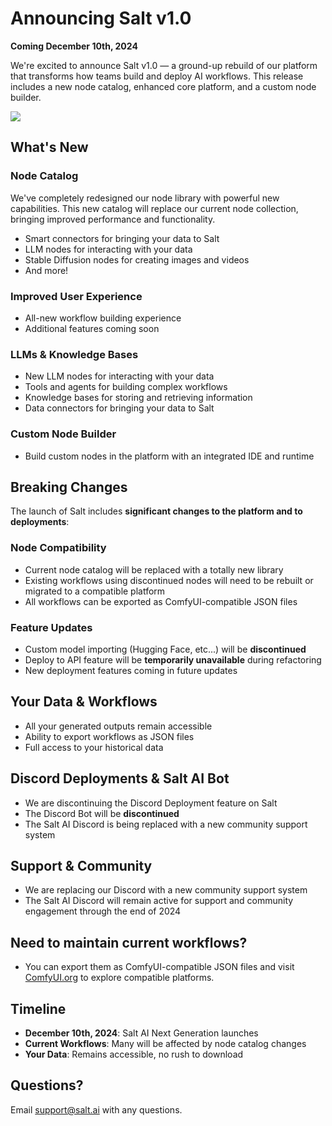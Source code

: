 # Announcing Salt v1.0

**Coming December 10th, 2024**

We're excited to announce Salt v1.0 — a ground-up rebuild of our platform that transforms how teams build and deploy AI workflows. This release includes a new node catalog, enhanced core platform, and a custom node builder.

<img src="/images/index.jpg" class='rounded-lg'>

## What's New

### Node Catalog

We've completely redesigned our node library with powerful new capabilities. This new catalog will replace our current node collection, bringing improved performance and functionality.

- Smart connectors for bringing your data to Salt
- LLM nodes for interacting with your data
- Stable Diffusion nodes for creating images and videos
- And more!

### Improved User Experience

- All-new workflow building experience
- Additional features coming soon

### LLMs & Knowledge Bases

- New LLM nodes for interacting with your data
- Tools and agents for building complex workflows
- Knowledge bases for storing and retrieving information
- Data connectors for bringing your data to Salt

### Custom Node Builder

- Build custom nodes in the platform with an integrated IDE and runtime

## Breaking Changes

The launch of Salt includes **significant changes to the platform and to deployments**:

### Node Compatibility

- Current node catalog will be replaced with a totally new library
- Existing workflows using discontinued nodes will need to be rebuilt or migrated to a compatible platform
- All workflows can be exported as ComfyUI-compatible JSON files

### Feature Updates

- Custom model importing (Hugging Face, etc...) will be **discontinued**
- Deploy to API feature will be **temporarily unavailable** during refactoring
- New deployment features coming in future updates

## Your Data & Workflows

- All your generated outputs remain accessible
- Ability to export workflows as JSON files
- Full access to your historical data

## Discord Deployments & Salt AI Bot

- We are discontinuing the Discord Deployment feature on Salt
- The Discord Bot will be **discontinued**
- The Salt AI Discord is being replaced with a new community support system

## Support & Community

- We are replacing our Discord with a new community support system
- The Salt AI Discord will remain active for support and community engagement through the end of 2024

## Need to maintain current workflows?

- You can export them as ComfyUI-compatible JSON files and visit [ComfyUI.org](https://comfy.org) to explore compatible platforms.

## Timeline

- **December 10th, 2024**: Salt AI Next Generation launches
- **Current Workflows**: Many will be affected by node catalog changes
- **Your Data**: Remains accessible, no rush to download

## Questions?

Email support@salt.ai with any questions.
